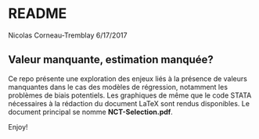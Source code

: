 README
================
Nicolas Corneau-Tremblay
6/17/2017

Valeur manquante, estimation manquée?
-------------------------------------

Ce repo présente une exploration des enjeux liés à la présence de valeurs manquantes dans le cas des modèles de régression, notamment les problèmes de biais potentiels. Les graphiques de même que le code STATA nécessaires à la rédaction du document LaTeX sont rendus disponibles. Le document principal se nomme **NCT-Selection.pdf**.

Enjoy!
